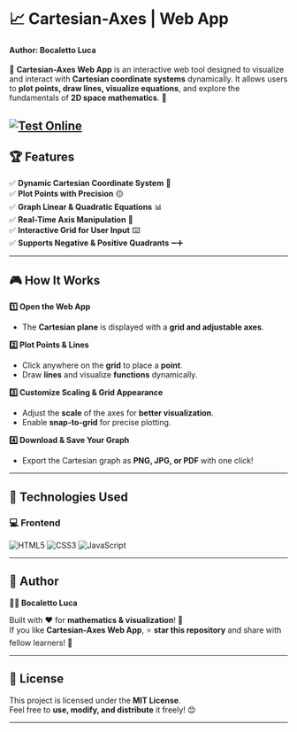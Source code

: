 # 📈 Cartesian-Axes | Web App  
#### Author: Bocaletto Luca

🚀 **Cartesian-Axes Web App** is an interactive web tool designed to visualize and interact with **Cartesian coordinate systems** dynamically. It allows users to **plot points, draw lines, visualize equations**, and explore the fundamentals of **2D space mathematics**. 🧮  

[![Test Online](https://img.shields.io/badge/Test%20Online-Click%20Here-brightgreen?style=for-the-badge)](https://bocaletto-luca.github.io/Cartesian-Axes/)
---

## 🏆 Features  

✅ **Dynamic Cartesian Coordinate System** 🎯  
✅ **Plot Points with Precision** 🟡  
✅ **Graph Linear & Quadratic Equations** 📊  
✅ **Real-Time Axis Manipulation** 🔄  
✅ **Interactive Grid for User Input** ⌨️  
✅ **Supports Negative & Positive Quadrants** ➖➕  

---

## 🎮 How It Works  

**1️⃣ Open the Web App**  
   - The **Cartesian plane** is displayed with a **grid and adjustable axes**.  

**2️⃣ Plot Points & Lines**  
   - Click anywhere on the **grid** to place a **point**.  
   - Draw **lines** and visualize **functions** dynamically.  

**3️⃣ Customize Scaling & Grid Appearance**  
   - Adjust the **scale** of the axes for **better visualization**.  
   - Enable **snap-to-grid** for precise plotting.  

**4️⃣ Download & Save Your Graph**  
   - Export the Cartesian graph as **PNG, JPG, or PDF** with one click!  

---

## 🔗 Technologies Used  

### 💻 **Frontend**  

![HTML5](https://img.shields.io/badge/HTML5-%23E34F26.svg?&style=flat&logo=html5&logoColor=white)
![CSS3](https://img.shields.io/badge/CSS3-%231572B6.svg?&style=flat&logo=css3&logoColor=white)
![JavaScript](https://img.shields.io/badge/JavaScript-%23F7DF1E.svg?&style=flat&logo=javascript&logoColor=black)

---

## 📜 Author  

**👨‍💻 Bocaletto Luca**  

Built with ❤️ for **mathematics & visualization**! 🧮  
If you like **Cartesian-Axes Web App**, ⭐ **star this repository** and share with fellow learners! 🚀  

---

## 🔗 License  

This project is licensed under the **MIT License**.  
Feel free to **use, modify, and distribute** it freely! 😊  

---
